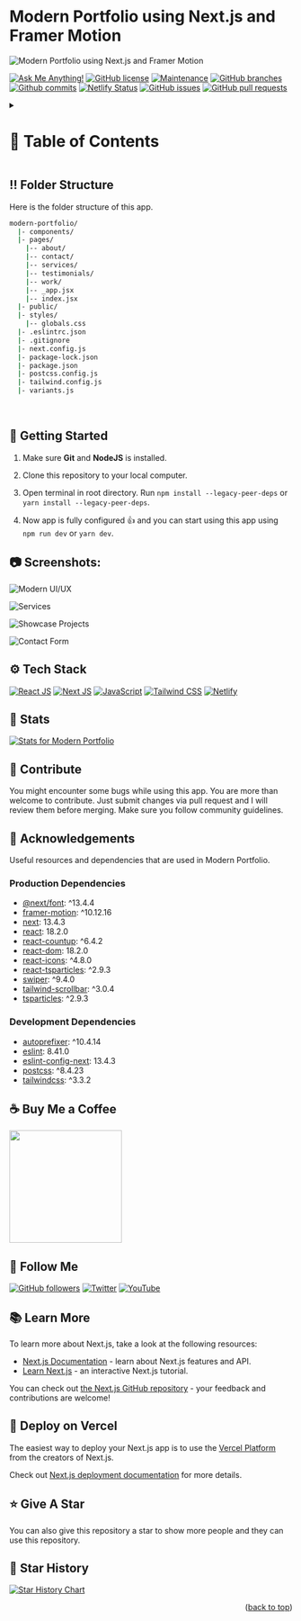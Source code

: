 <a name="readme-top"></a>

# Modern Portfolio using Next.js and Framer Motion

![Modern Portfolio using Next.js and Framer Motion](/.github/images/img_main.png "Modern Portfolio using Next.js and Framer Motion")

[![Ask Me Anything!](https://flat.badgen.net/static/Ask%20me/anything?icon=github&color=black&scale=1.01)](https://github.com/chiragnahata "Ask Me Anything!")
[![GitHub license](https://flat.badgen.net/github/license/sanidhyy/modern-portfolio?icon=github&color=black&scale=1.01)](https://github.com/chiragnahata/modern-portfolio/blob/main/LICENSE "GitHub license")
[![Maintenance](https://flat.badgen.net/static/Maintained/yes?icon=github&color=black&scale=1.01)](https://github.com/chiragnahata/modern-portfolio/commits/main "Maintenance")
[![GitHub branches](https://flat.badgen.net/github/branches/sanidhyy/modern-portfolio?icon=github&color=black&scale=1.01)](https://github.com/chiragnahata/modern-portfolio/branches "GitHub branches")
[![Github commits](https://flat.badgen.net/github/commits/sanidhyy/modern-portfolio?icon=github&color=black&scale=1.01)](https://github.com/chiragnahata/modern-portfolio/commits "Github commits")
[![Netlify Status](https://api.netlify.com/api/v1/badges/721491f5-0b0d-4120-96bd-6bd0480ef1e5/deploy-status)](https://awersome-portfolio.netlify.app/ "Netlify Status")
[![GitHub issues](https://flat.badgen.net/github/issues/sanidhyy/modern-portfolio?icon=github&color=black&scale=1.01)](https://github.com/chiragnahata/modern-portfolio/issues "GitHub issues")
[![GitHub pull requests](https://flat.badgen.net/github/prs/sanidhyy/modern-portfolio?icon=github&color=black&scale=1.01)](https://github.com/chiragnahata/modern-portfolio/pulls "GitHub pull requests")

<!-- Table of Contents -->
<details>

<summary>

# :notebook_with_decorative_cover: Table of Contents

</summary>

- [Folder Structure](#bangbang-folder-structure)
- [Getting Started](#toolbox-getting-started)
- [Screenshots](#camera-screenshots)
- [Tech Stack](#gear-tech-stack)
- [Stats](#wrench-stats)
- [Contribute](#raised_hands-contribute)
- [Acknowledgements](#gem-acknowledgements)
- [Buy Me a Coffee](#coffee-buy-me-a-coffee)
- [Follow Me](#rocket-follow-me)
- [Learn More](#books-learn-more)
- [Deploy on Vercel](#page_with_curl-deploy-on-vercel)
- [Give A Star](#star-give-a-star)
- [Star History](#star2-star-history)
- [Give A Star](#star-give-a-star)

</details>

## :bangbang: Folder Structure

Here is the folder structure of this app.

```bash
modern-portfolio/
  |- components/
  |- pages/
    |-- about/
    |-- contact/
    |-- services/
    |-- testimonials/
    |-- work/
    |-- _app.jsx
    |-- index.jsx
  |- public/
  |- styles/
    |-- globals.css
  |- .eslintrc.json
  |- .gitignore
  |- next.config.js
  |- package-lock.json
  |- package.json
  |- postcss.config.js
  |- tailwind.config.js
  |- variants.js
```

<br />

## :toolbox: Getting Started

1. Make sure **Git** and **NodeJS** is installed.

2. Clone this repository to your local computer.

3. Open terminal in root directory. Run `npm install --legacy-peer-deps` or `yarn install --legacy-peer-deps`.

4. Now app is fully configured 👍 and you can start using this app using `npm run dev` or `yarn dev`.

## :camera: Screenshots:

![Modern UI/UX](/.github/images/img1.png "Modern UI/UX")

![Services](/.github/images/img2.png "Services")

![Showcase Projects](/.github/images/img3.png "Showcase Projects")

![Contact Form](/.github/images/img4.png "Contact Form")

## :gear: Tech Stack

[![React JS](https://skillicons.dev/icons?i=react "React JS")](https://react.dev/ "React JS") [![Next JS](https://skillicons.dev/icons?i=next "Next JS")](https://nextjs.org/ "Next JS") [![JavaScript](https://skillicons.dev/icons?i=js "JavaScript")](https://developer.mozilla.org/en-US/docs/Web/JavaScript "JavaScript") [![Tailwind CSS](https://skillicons.dev/icons?i=tailwind "Tailwind CSS")](https://tailwindcss.com/ "Tailwind CSS") [![Netlify](https://skillicons.dev/icons?i=netlify "Netlify")](https://netlify.app/ "Netlify")

## :wrench: Stats

[![Stats for Modern Portfolio](/.github/images/stats.svg "Stats for Modern Portfolio")](https://pagespeed-insights-svg.glitch.me/?url=https://porfolio-three-livid.vercel.app/ "Stats for Modern Portfolio")

## :raised_hands: Contribute

You might encounter some bugs while using this app. You are more than welcome to contribute. Just submit changes via pull request and I will review them before merging. Make sure you follow community guidelines.

## :gem: Acknowledgements

Useful resources and dependencies that are used in Modern Portfolio.

### Production Dependencies

- [@next/font](https://www.npmjs.com/package/@next/font): ^13.4.4
- [framer-motion](https://www.npmjs.com/package/framer-motion): ^10.12.16
- [next](https://www.npmjs.com/package/next): 13.4.3
- [react](https://www.npmjs.com/package/react): 18.2.0
- [react-countup](https://www.npmjs.com/package/react-countup): ^6.4.2
- [react-dom](https://www.npmjs.com/package/react-dom): 18.2.0
- [react-icons](https://www.npmjs.com/package/react-icons): ^4.8.0
- [react-tsparticles](https://www.npmjs.com/package/react-tsparticles): ^2.9.3
- [swiper](https://www.npmjs.com/package/swiper): ^9.4.0
- [tailwind-scrollbar](https://www.npmjs.com/package/tailwind-scrollbar): ^3.0.4
- [tsparticles](https://www.npmjs.com/package/tsparticles): ^2.9.3

### Development Dependencies

- [autoprefixer](https://www.npmjs.com/package/autoprefixer): ^10.4.14
- [eslint](https://www.npmjs.com/package/eslint): 8.41.0
- [eslint-config-next](https://www.npmjs.com/package/eslint-config-next): 13.4.3
- [postcss](https://www.npmjs.com/package/postcss): ^8.4.23
- [tailwindcss](https://www.npmjs.com/package/tailwindcss): ^3.3.2

## :coffee: Buy Me a Coffee

[<img src="https://img.shields.io/badge/Buy_Me_A_Coffee-FFDD00?style=for-the-badge&logo=buy-me-a-coffee&logoColor=black" width="200" />](https://www.buymeacoffee.com/chiragnahata "Buy me a Coffee")

## :rocket: Follow Me

[![GitHub followers](https://img.shields.io/github/followers/sanidhyy?style=social&label=Follow&maxAge=2592000)](https://github.com/chiragnahata "Follow Me")
[![Twitter](https://img.shields.io/twitter/url?style=social&url=https%3A%2F%2Ftwitter.com%2FChiragNahata)](https://twitter.com/intent/tweet?text=Wow:&url=https%3A%2F%2Fgithub.com%2Fchiragnahata%2Fmodern-portfolio "Tweet")
[![YouTube](https://img.shields.io/badge/YouTube-FF0000?style=for-the-badge&logo=youtube&logoColor=white)](https://www.youtube.com/channel/@ChiragNahata "Subscribe my Channel")

## :books: Learn More

To learn more about Next.js, take a look at the following resources:

- [Next.js Documentation](https://nextjs.org/docs) - learn about Next.js features and API.
- [Learn Next.js](https://nextjs.org/learn) - an interactive Next.js tutorial.

You can check out [the Next.js GitHub repository](https://github.com/vercel/next.js/) - your feedback and contributions are welcome!

## :page_with_curl: Deploy on Vercel

The easiest way to deploy your Next.js app is to use the [Vercel Platform](https://vercel.com/new?utm_medium=default-template&filter=next.js&utm_source=create-next-app&utm_campaign=create-next-app-readme) from the creators of Next.js.

Check out [Next.js deployment documentation](https://nextjs.org/docs/deployment) for more details.

## :star: Give A Star

You can also give this repository a star to show more people and they can use this repository.

## :star2: Star History

<a href="https://star-history.com/#chiragnahata/modern-portfolio&Timeline">
<picture>
  <source media="(prefers-color-scheme: dark)" srcset="https://api.star-history.com/svg?repos=chiragnahata/modern-portfolio&type=Timeline&theme=dark" />
  <source media="(prefers-color-scheme: light)" srcset="https://api.star-history.com/svg?repos=chiragnahata/modern-portfolio&type=Timeline" />
  <img alt="Star History Chart" src="https://api.star-history.com/svg?repos=chiragnahata/modern-portfolio&type=Timeline" />
</picture>
</a>

<br />
<p align="right">(<a href="#readme-top">back to top</a>)</p>
